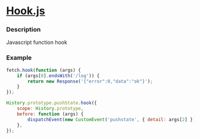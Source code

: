 # [Hook.js](https://github.com/invobzvr/invotoys.js/tree/main/hook.js)

### Description
Javascript function hook

### Example
```js
fetch.hook(function (args) {
    if (args[0].endsWith('/log')) {
        return new Response('{"error":0,"data":"ok"}');
    }
});
```
```js
History.prototype.pushState.hook({
    scope: History.prototype,
    before: function (args) {
        dispatchEvent(new CustomEvent('pushstate', { detail: args[2] }));
    },
});
```
